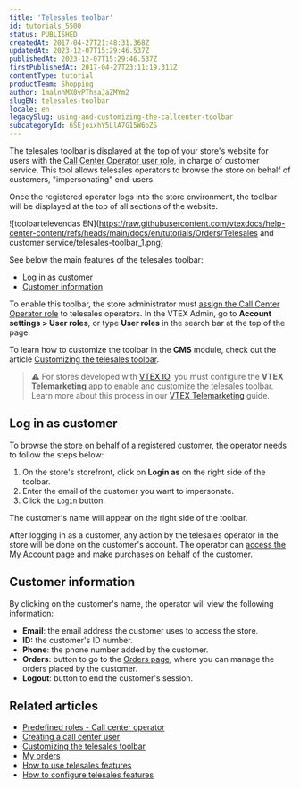 ```yaml
---
title: 'Telesales toolbar'
id: tutorials_5500
status: PUBLISHED
createdAt: 2017-04-27T21:48:31.368Z
updatedAt: 2023-12-07T15:29:46.537Z
publishedAt: 2023-12-07T15:29:46.537Z
firstPublishedAt: 2017-04-27T23:11:19.311Z
contentType: tutorial
productTeam: Shopping
author: 1malnhMX0vPThsaJaZMYm2
slugEN: telesales-toolbar
locale: en
legacySlug: using-and-customizing-the-callcenter-toolbar
subcategoryId: 6SEjoixhY5LlA7G15W6oZS
---
```


The telesales toolbar is displayed at the top of your store's website for users with the [Call Center Operator user role](https://help.vtex.com/pt/tutorial/como-criar-um-usuario-de-televendas--frequentlyAskedQuestions_4227), in charge of customer service. This tool allows telesales operators to browse the store on behalf of customers, "impersonating" end-users.

Once the registered operator logs into the store environment, the toolbar will be displayed at the top of all sections of the website.

![toolbartelevendas EN](https://raw.githubusercontent.com/vtexdocs/help-center-content/refs/heads/main/docs/en/tutorials/Orders/Telesales and customer service/telesales-toolbar_1.png)

See below the main features of the telesales toolbar:
*   [Log in as customer](#log-in-as-customer)
*   [Customer information](#customer-information)

To enable this toolbar, the store administrator must [assign the Call Center Operator role](https://help.vtex.com/en/faq/como-criar-um-usuario-de-televendas) to telesales operators. In the VTEX Admin, go to **Account settings > User roles**, or type **User roles** in the search bar at the top of the page.

To learn how to customize the toolbar in the **CMS** module, check out the article [Customizing the telesales toolbar](https://help.vtex.com/en/tutorial/customizar-a-toolbar-de-televendas--1XEz1zqO3KyIuwC4asUsOg).

>⚠️ For stores developed with [VTEX IO](https://developers.vtex.com/vtex-developer-docs/docs/what-is-vtex-io), you must configure the **VTEX Telemarketing** app to enable and customize the telesales toolbar. Learn more about this process in our [VTEX Telemarketing](https://developers.vtex.com/vtex-developer-docs/docs/vtex-telemarketing) guide.

## Log in as customer

To browse the store on behalf of a registered customer, the operator needs to follow the steps below:

1. On the store's storefront, click on **Login as** on the right side of the toolbar.
2. Enter the email of the customer you want to impersonate.
3. Click the `Login` button.

The customer's name will appear on the right side of the toolbar.

After logging in as a customer, any action by the telesales operator in the store will be done on the customer's account. The operator can [access the My Account page](https://help.vtex.com/en/tutorial/how-does-my-account-work--2BQ3GiqhqGJTXsWVuio3Xh#orders) and make purchases on behalf of the customer.

## Customer information

By clicking on the customer's name, the operator will view the following information:

*   **Email**: the email address the customer uses to access the store.
*   **ID:** the customer's ID number.
*   **Phone**: the phone number added by the customer.
*   **Orders**: button to go to the [Orders page](https://help.vtex.com/en/tutorial/how-does-my-account-work--2BQ3GiqhqGJTXsWVuio3Xh#pedidos), where you can manage the orders placed by the customer.
*   **Logout**: button to end the customer's session.

## Related articles

* [Predefined roles - Call center operator](https://help.vtex.com/en/tutorial/predefined-roles--jGDurZKJHvHJS13LnO7Dy#call-center-operator)
* [Creating a call center user](https://help.vtex.com/en/tutorial/how-can-i-create-callcenter-user--frequentlyAskedQuestions_4227)
* [Customizing the telesales toolbar](https://help.vtex.com/en/tutorial/customizar-a-toolbar-de-televendas--1XEz1zqO3KyIuwC4asUsOg)
* [My orders](https://help.vtex.com/pt/tutorial/how-does-my-account-work--2BQ3GiqhqGJTXsWVuio3Xh#pedidos)
* [How to use telesales features](https://help.vtex.com/en/tutorial/funcionalidades-de-televendas--UqhiccIRIK2KD0OqkzJaS)
* [How to configure telesales features](https://help.vtex.com/en/tutorial/como-configurar-as-funcionalidades-de-televendas--76FNgQP2Glc4umMJ5Yr50R)

